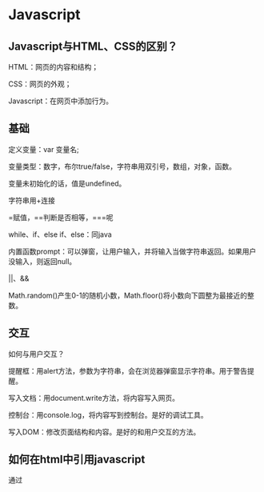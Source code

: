 # Javascript

## Javascript与HTML、CSS的区别？

HTML：网页的内容和结构；

CSS：网页的外观；

Javascript：在网页中添加行为。

## 基础

定义变量：var 变量名;

变量类型：数字，布尔true/false，字符串用双引号，数组，对象，函数。

变量未初始化的话，值是undefined。

字符串用+连接

=赋值，==判断是否相等，===呢

while、if、else if、else：同java

内置函数prompt：可以弹窗，让用户输入，并将输入当做字符串返回。如果用户没输入，则返回null。

||、&&

Math.random()产生0-1的随机小数，Math.floor()将小数向下圆整为最接近的整数。

## 交互

如何与用户交互？

提醒框：用alert方法，参数为字符串，会在浏览器弹窗显示字符串。用于警告提醒。

写入文档：用document.write方法，将内容写入网页。

控制台：用console.log，将内容写到控制台。是好的调试工具。

写入DOM：修改页面结构和内容。是好的和用户交互的方法。

## 如何在html中引用javascript

通过<script>标签，直接写代码。

通过<script src="js文件">，链接到写了代码的js文件。









Javascript和jQuery

